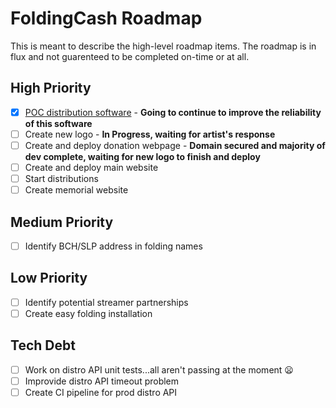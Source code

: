 # FoldingCash Roadmap

This is meant to describe the high-level roadmap items. The roadmap is in flux and not guarenteed to be completed on-time or at all.

## High Priority

- [X] [POC distribution software](https://github.com/foldingcash/distro) - **Going to continue to improve the reliability of this software**
- [ ] Create new logo - **In Progress, waiting for artist's response**
- [ ] Create and deploy donation webpage - **Domain secured and majority of dev complete, waiting for new logo to finish and deploy**
- [ ] Create and deploy main website
- [ ] Start distributions
- [ ] Create memorial website

## Medium Priority

- [ ] Identify BCH/SLP address in folding names

## Low Priority

- [ ] Identify potential streamer partnerships
- [ ] Create easy folding installation

## Tech Debt

- [ ] Work on distro API unit tests...all aren't passing at the moment :frowning:
- [ ] Improvide distro API timeout problem
- [ ] Create CI pipeline for prod distro API